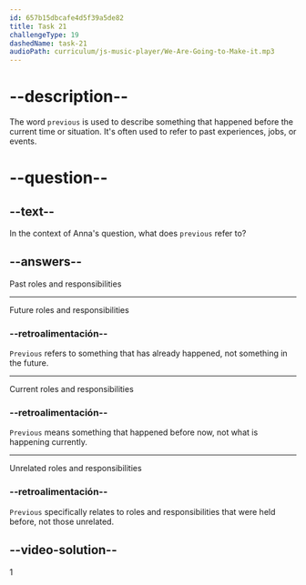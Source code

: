 ```yaml
---
id: 657b15dbcafe4d5f39a5de82
title: Task 21
challengeType: 19
dashedName: task-21
audioPath: curriculum/js-music-player/We-Are-Going-to-Make-it.mp3
---
```


<!--
AUDIO REFERENCE:
Anna: Hello! Thanks for coming in today. Could you tell me about your previous roles and responsibilities?
-->

# --description--

The word `previous` is used to describe something that happened before the current time or situation. It's often used to refer to past experiences, jobs, or events.

# --question--

## --text--

In the context of Anna's question, what does `previous` refer to?

## --answers--

Past roles and responsibilities

---

Future roles and responsibilities

### --retroalimentación--

`Previous` refers to something that has already happened, not something in the future.

---

Current roles and responsibilities

### --retroalimentación--

`Previous` means something that happened before now, not what is happening currently.

---

Unrelated roles and responsibilities

### --retroalimentación--

`Previous` specifically relates to roles and responsibilities that were held before, not those unrelated.

## --video-solution--

1
